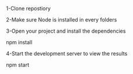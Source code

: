 1-Clone repostiory

2-Make sure Node is installed in every folders

3-Open your project and install the dependencies

npm install

4-Start the development server to view the results

npm start